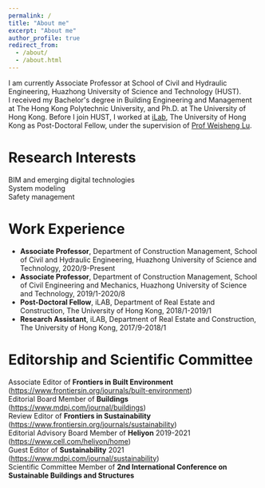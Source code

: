 ```yaml
---
permalink: /
title: "About me"
excerpt: "About me"
author_profile: true
redirect_from: 
  - /about/
  - /about.html
---
```

I am currently Associate Professor at School of Civil and Hydraulic Engineering, Huazhong University of Science and Technology (HUST).<br>
I received my Bachelor's degree in Building Engineering and Management at The Hong Kong Polytechnic University, and Ph.D. at The University of Hong Kong. Before I join HUST, I worked at [iLab](https://fac.arch.hku.hk/iLab/people/), The University of Hong Kong as Post-Doctoral Fellow, under the supervision of [Prof Weisheng Lu](https://www.arch.hku.hk/staff/faculty-office-staff/lu-wilson-w-s/).

# Research Interests
BIM and emerging digital technologies  
System modeling  
Safety management  

# Work Experience
* **Associate Professor**, Department of Construction Management, School of Civil and Hydraulic Engineering, Huazhong University of Science and Technology, 2020/9-Present
* **Associate Professor**, Department of Construction Management, School of Civil Engineering and Mechanics, Huazhong University of Science and Technology, 2019/1-2020/8
* **Post-Doctoral Fellow**, iLAB, Department of Real Estate and Construction, The University of Hong Kong, 2018/1-2019/1
* **Research Assistant**, iLAB, Department of Real Estate and Construction, The University of Hong Kong, 2017/9-2018/1

# Editorship and Scientific Committee
Associate Editor of **Frontiers in Built Environment** (https://www.frontiersin.org/journals/built-environment)  
Editorial Board Member of **Buildings** (https://www.mdpi.com/journal/buildings)  
Review Editor of **Frontiers in Sustainability** (https://www.frontiersin.org/journals/sustainability)  
Editorial Advisory Board Member of **Heliyon** 2019-2021 (https://www.cell.com/heliyon/home)  
Guest Editor of **Sustainability** 2021 (https://www.mdpi.com/journal/sustainability)  
Scientific Committee Member of **2nd International Conference on Sustainable Buildings and Structures**  

<!---Activity and Service--->
<!---Experience--->
